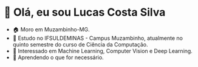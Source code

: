 <!--
[![Typing SVG](https://readme-typing-svg.demolab.com?font=JetBrains+Mono&weight=500&size=25&pause=1000&color=6AB3FF&center=true&vCenter=true&width=900&height=32&lines=Hi+there!+This+my+profile!;My+name+is+Lucas+Costa%2C+and+I'm+from+Brazil.;I'm+a+Bachelor's+student+in+Computer+Science.;I+am+a+beginner+and+I+seek+to+learn+and+improve+my+skills.;I'm+a+programming+enthusiast+always+looking+to+learn+more.)](https://git.io/typing-svg)
-->

<!-- Título do Perfil -->
# 👋 Olá, eu sou Lucas Costa Silva

<!-- Resumo -->
- 🏠 Moro em Muzambinho-MG.
- 🏫 Estudo no IFSULDEMINAS - Campus Muzambinho, atualmente no quinto semestre do curso de Ciência da Computação.
- 👀 Interessado em Machine Learning, Computer Vision e Deep Learning.
- 🌱 Aprendendo o que for necessário.

#

<!-- Título das Habilidades
## Habilidades

### Linguagens
<div style="display: flex; flex-wrap: wrap;">
  <img alt="C" height="40" width="50" src="https://cdn.jsdelivr.net/gh/devicons/devicon/icons/c/c-original.svg" />
  <img alt="CPlusPlus" height="40" width="50" src="https://cdn.jsdelivr.net/gh/devicons/devicon/icons/cplusplus/cplusplus-original.svg" />
  <img alt="Python" height="40" width="50" src="https://cdn.jsdelivr.net/gh/devicons/devicon/icons/python/python-original.svg" />
  <img alt="HTML" height="40" width="50" src="https://cdn.jsdelivr.net/gh/devicons/devicon/icons/html5/html5-original.svg" />
  <img alt="CSS" height="40" width="50" src="https://cdn.jsdelivr.net/gh/devicons/devicon/icons/css3/css3-original.svg" />
  <img alt="Bash" height="40" width="50" src="https://cdn.jsdelivr.net/gh/devicons/devicon/icons/bash/bash-original.svg" />
  <img alt="PHP" height="40" width="50" src="https://cdn.jsdelivr.net/gh/devicons/devicon/icons/php/php-original.svg" />
</div>

### Banco de Dados
<div style="display: flex; flex-wrap: wrap;">
  <img alt="Postgresql" height="40" width="50" src="https://cdn.jsdelivr.net/gh/devicons/devicon/icons/postgresql/postgresql-original.svg" />
  <img alt="MySQL" height="40" width="50" src="https://cdn.jsdelivr.net/gh/devicons/devicon/icons/mysql/mysql-original.svg" />
</div>

### Frameworks
<div style="display: flex; flex-wrap: wrap;">
  <img alt="Django" height="40" width="50" src="https://cdn.jsdelivr.net/gh/devicons/devicon/icons/django/django-plain.svg" />
  <img alt="Laravel" height="40" width="50" src="https://cdn.jsdelivr.net/gh/devicons/devicon@latest/icons/laravel/laravel-original.svg" />
</div>

### Sistema Operacional
<div style="display: flex; flex-wrap: wrap;">
  <img alt="Debian" height="40" width="50" src="https://cdn.jsdelivr.net/gh/devicons/devicon/icons/debian/debian-original.svg" />
  <img alt="Ubuntu" height="40" width="50" src="https://cdn.jsdelivr.net/gh/devicons/devicon/icons/ubuntu/ubuntu-plain.svg" />
</div>

### Ferramentas
<div style="display: flex; flex-wrap: wrap;">
  <img alt="Git" height="40" width="50" src="https://cdn.jsdelivr.net/gh/devicons/devicon/icons/git/git-original.svg" />
  <img alt="Docker" height="40" width="50" src="https://cdn.jsdelivr.net/gh/devicons/devicon/icons/docker/docker-original.svg" />
  <img alt="VSCode" height="40" width="50" src="https://cdn.jsdelivr.net/gh/devicons/devicon/icons/vscode/vscode-original.svg" />
  
</div>

<!-- Estatísticas do GitHub
<div align="center">
  <img height="180em" src="https://github-readme-stats.vercel.app/api?username=lucas-0331&show_icons=true&theme=highcontrast&include_all_commits=true&count_private=true"/>
  <img height="180em" src="https://github-readme-stats.vercel.app/api/top-langs/?username=lucas-0331&layout=compact&langs_count=7&theme=highcontrast"/>
</div>
 -->
